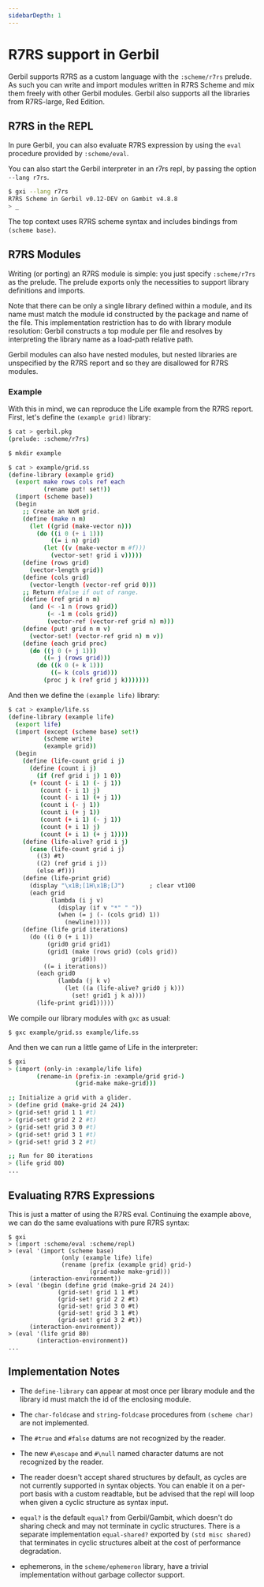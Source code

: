 ```yaml
---
sidebarDepth: 1
---
```


# R7RS support in Gerbil

Gerbil supports R7RS as a custom language with the `:scheme/r7rs` prelude.
As such you can write and import modules written in R7RS Scheme and mix them
freely with other Gerbil modules. Gerbil also supports all the libraries from
R7RS-large, Red Edition.

## R7RS in the REPL

In pure Gerbil, you can also evaluate R7RS expression by using the
`eval` procedure provided by `:scheme/eval`.

You can also start the Gerbil interpreter in an r7rs repl, by passing
the option `--lang r7rs`.
```bash
$ gxi --lang r7rs
R7RS Scheme in Gerbil v0.12-DEV on Gambit v4.8.8
> _
```

The top context uses R7RS scheme syntax and includes bindings from `(scheme base)`.

## R7RS Modules

Writing (or porting) an R7RS module is simple: you just specify
`:scheme/r7rs` as the prelude. The prelude exports only the
necessities to support library definitions and imports.

Note that there can be only a single library defined within a module,
and its name must match the module id constructed by the package and
name of the file. This implementation restriction has to do with
library module resolution: Gerbil constructs a top module per file and
resolves by interpreting the library name as a load-path relative
path.

Gerbil modules can also have nested modules, but nested libraries are
unspecified by the R7RS report and so they are disallowed for R7RS
modules.

### Example

With this in mind, we can reproduce the Life example from the R7RS report.
First, let's define the `(example grid)` library:
```bash
$ cat > gerbil.pkg
(prelude: :scheme/r7rs)

$ mkdir example

$ cat > example/grid.ss
(define-library (example grid)
  (export make rows cols ref each
          (rename put! set!))
  (import (scheme base))
  (begin
    ;; Create an NxM grid.
    (define (make n m)
      (let ((grid (make-vector n)))
        (do ((i 0 (+ i 1)))
            ((= i n) grid)
          (let ((v (make-vector m #f)))
            (vector-set! grid i v)))))
    (define (rows grid)
      (vector-length grid))
    (define (cols grid)
      (vector-length (vector-ref grid 0)))
    ;; Return #false if out of range.
    (define (ref grid n m)
      (and (< -1 n (rows grid))
           (< -1 m (cols grid))
           (vector-ref (vector-ref grid n) m)))
    (define (put! grid n m v)
      (vector-set! (vector-ref grid n) m v))
    (define (each grid proc)
      (do ((j 0 (+ j 1)))
          ((= j (rows grid)))
        (do ((k 0 (+ k 1)))
            ((= k (cols grid)))
          (proc j k (ref grid j k)))))))
```

And then we define the `(example life)` library:
```bash
$ cat > example/life.ss
(define-library (example life)
  (export life)
  (import (except (scheme base) set!)
          (scheme write)
          (example grid))
  (begin
    (define (life-count grid i j)
      (define (count i j)
        (if (ref grid i j) 1 0))
      (+ (count (- i 1) (- j 1))
         (count (- i 1) j)
         (count (- i 1) (+ j 1))
         (count i (- j 1))
         (count i (+ j 1))
         (count (+ i 1) (- j 1))
         (count (+ i 1) j)
         (count (+ i 1) (+ j 1))))
    (define (life-alive? grid i j)
      (case (life-count grid i j)
        ((3) #t)
        ((2) (ref grid i j))
        (else #f)))
    (define (life-print grid)
      (display "\x1B;[1H\x1B;[J")       ; clear vt100
      (each grid
            (lambda (i j v)
              (display (if v "*" " "))
              (when (= j (- (cols grid) 1))
                (newline)))))
    (define (life grid iterations)
      (do ((i 0 (+ i 1))
           (grid0 grid grid1)
           (grid1 (make (rows grid) (cols grid))
                  grid0))
          ((= i iterations))
        (each grid0
              (lambda (j k v)
                (let ((a (life-alive? grid0 j k)))
                  (set! grid1 j k a))))
        (life-print grid1)))))

```

We compile our library modules with `gxc` as usual:
```
$ gxc example/grid.ss example/life.ss
```

And then we can run a little game of Life in the interpreter:
```bash
$ gxi
> (import (only-in :example/life life)
        (rename-in (prefix-in :example/grid grid-)
                   (grid-make make-grid)))

;; Initialize a grid with a glider.
> (define grid (make-grid 24 24))
> (grid-set! grid 1 1 #t)
> (grid-set! grid 2 2 #t)
> (grid-set! grid 3 0 #t)
> (grid-set! grid 3 1 #t)
> (grid-set! grid 3 2 #t)

;; Run for 80 iterations
> (life grid 80)
...
```

## Evaluating R7RS Expressions

This is just a matter of using the R7RS eval.
Continuing the example above, we can do the same evaluations with pure R7RS syntax:
```
$ gxi
> (import :scheme/eval :scheme/repl)
> (eval '(import (scheme base)
               (only (example life) life)
               (rename (prefix (example grid) grid-)
                       (grid-make make-grid)))
      (interaction-environment))
> (eval '(begin (define grid (make-grid 24 24))
              (grid-set! grid 1 1 #t)
              (grid-set! grid 2 2 #t)
              (grid-set! grid 3 0 #t)
              (grid-set! grid 3 1 #t)
              (grid-set! grid 3 2 #t))
      (interaction-environment))
> (eval '(life grid 80)
        (interaction-environment))
...
```

## Implementation Notes

- The `define-library` can appear at most once per library module and
  the library id must match the id of the enclosing module.

- The `char-foldcase` and `string-foldcase` procedures from `(scheme char)`
  are not implemented.

- The `#true` and `#false` datums are not recognized by the reader.

- The new `#\escape` and `#\null` named character datums are not
  recognized by the reader.

- The reader doesn't accept shared structures by default, as cycles
  are not currently supported in syntax objects. You can enable it on
  a per-port basis with a custom readtable, but be advised that the
  repl will loop when given a cyclic structure as syntax input.

- `equal?` is the default `equal?` from Gerbil/Gambit, which doesn't
  do sharing check and may not terminate in cyclic structures.  There
  is a separate implementation `equal-shared?` exported by `(std misc
  shared)` that terminates in cyclic structures albeit at the cost of
  performance degradation.

- ephemerons, in the `scheme/ephemeron` library, have a trivial implementation
  without garbage collector support.
